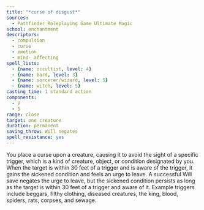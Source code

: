 ```yaml
---
title: "*curse of disgust*"
sources:
  - Pathfinder Roleplaying Game Ultimate Magic
school: enchantment
descriptors:
  - compulsion
  - curse
  - emotion
  - mind- affecting
spell_lists:
  - {name: occultist, level: 4}
  - {name: bard, level: 3}
  - {name: sorcerer/wizard, level: 5}
  - {name: witch, level: 5}
casting_time: 1 standard action
components:
  - V
  - S
range: close
target: one creature
duration: permanent
saving_throw: Will negates
spell_resistance: yes
---
```


You place a curse upon a creature, causing it to avoid the sight of a specific trigger, which is a kind of creature, object, or condition designated by you. When the target is within 30 feet of a trigger and is aware of the trigger, it gains the sickened condition and feels an urge to leave. A successful Will save negates the urge to leave, but the sickened condition persists as long as the target is within 30 feet of a trigger and aware of it. Example triggers include beggars, filthy clothing, diseased creatures, the king, blood, spiders, rats, corpses, and sewage.

